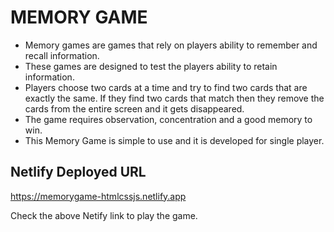 # MEMORY GAME

- Memory games are games that rely on players ability to remember and recall information. 
- These games are designed to test the players ability to retain information.
- Players choose two cards at a time and try to find two cards that are exactly the same. If they find two cards that match then they remove the cards from the entire screen and it gets disappeared.
- The game requires observation, concentration and a good memory to win.
- This Memory Game is simple to use and it is developed for single player.

## Netlify Deployed URL

https://memorygame-htmlcssjs.netlify.app

Check the above Netify link to play the game.
